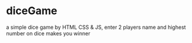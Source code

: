 # diceGame
a simple dice game by HTML CSS &amp; JS, enter 2 players name and highest number on dice makes you winner
